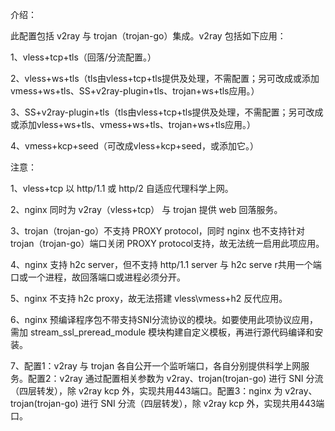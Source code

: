 介绍：

此配置包括 v2ray 与 trojan（trojan-go）集成。v2ray 包括如下应用：

1、vless+tcp+tls（回落/分流配置。）

2、vless+ws+tls（tls由vless+tcp+tls提供及处理，不需配置；另可改成或添加vmess+ws+tls、SS+v2ray-plugin+tls、trojan+ws+tls应用。）

3、SS+v2ray-plugin+tls（tls由vless+tcp+tls提供及处理，不需配置；另可改成或添加vless+ws+tls、vmess+ws+tls、trojan+ws+tls应用。）

4、vmess+kcp+seed（可改成vless+kcp+seed，或添加它。）


注意：

1、vless+tcp 以 http/1.1 或 http/2 自适应代理科学上网。

2、nginx 同时为 v2ray（vless+tcp） 与 trojan 提供 web 回落服务。

3、trojan（trojan-go）不支持 PROXY protocol，同时 nginx 也不支持针对trojan（trojan-go）端口关闭 PROXY protocol支持，故无法统一启用此项应用。

4、nginx 支持 h2c server，但不支持 http/1.1 server 与 h2c serve r共用一个端口或一个进程，故回落端口或进程必须分开。

5、nginx 不支持 h2c proxy，故无法搭建 vless\vmess+h2 反代应用。

6、nginx 预编译程序包不带支持SNI分流协议的模块。如要使用此项协议应用，需加 stream_ssl_preread_module 模块构建自定义模板，再进行源代码编译和安装。

7、配置1：v2ray 与 trojan 各自公开一个监听端口，各自分别提供科学上网服务。配置2：v2ray 通过配置相关参数为 v2ray、trojan(trojan-go) 进行 SNI 分流（四层转发），除 v2ray kcp 外，实现共用443端口。配置3：nginx 为 v2ray、trojan(trojan-go) 进行 SNI 分流（四层转发），除 v2ray kcp 外，实现共用443端口。
